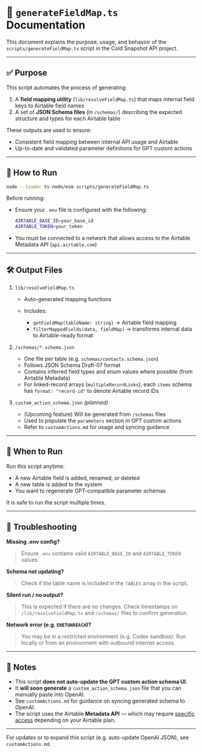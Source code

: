 # 🧭 `generateFieldMap.ts` Documentation

This document explains the purpose, usage, and behavior of the `scripts/generateFieldMap.ts` script in the Cold Snapshot API project.

---

## ✅ Purpose

This script automates the process of generating:

1. A **field mapping utility** (`lib/resolveFieldMap.ts`) that maps internal field keys to Airtable field names
2. A set of **JSON Schema files** (in `/schemas/`) describing the expected structure and types for each Airtable table

These outputs are used to ensure:

* Consistent field mapping between internal API usage and Airtable
* Up-to-date and validated parameter definitions for GPT custom actions

---

## 🚀 How to Run

```bash
node --loader ts-node/esm scripts/generateFieldMap.ts
```

Before running:

* Ensure your `.env` file is configured with the following:

  ```bash
  AIRTABLE_BASE_ID=your_base_id
  AIRTABLE_TOKEN=your_token
  ```
* You must be connected to a network that allows access to the Airtable Metadata API (`api.airtable.com`)

---

## 🛠️ Output Files

1. `lib/resolveFieldMap.ts`

   * Auto-generated mapping functions
   * Includes:

     * `getFieldMap(tableName: string)` → Airtable field mapping
     * `filterMappedFields(data, fieldMap)` → transforms internal data to Airtable-ready format

2. `/schemas/*.schema.json`

   * One file per table (e.g. `schemas/contacts.schema.json`)
   * Follows JSON Schema Draft-07 format
   * Contains inferred field types and enum values where possible (from Airtable Metadata)
   * For linked-record arrays (`multipleRecordLinks`), each `items` schema has `format: "record-id"` to denote Airtable record IDs

3. `custom_action_schema.json` *(planned)*

   * (Upcoming feature) Will be generated from `/schemas` files
   * Used to populate the `parameters` section in GPT custom actions
   * Refer to `customActions.md` for usage and syncing guidance

---

## 📍 When to Run

Run this script anytime:

* A new Airtable field is added, renamed, or deleted
* A new table is added to the system
* You want to regenerate GPT-compatible parameter schemas

It is safe to run the script multiple times.

---

## 🧪 Troubleshooting

**Missing .env config?**

> Ensure `.env` contains valid `AIRTABLE_BASE_ID` and `AIRTABLE_TOKEN` values.

**Schema not updating?**

> Check if the table name is included in the `TABLES` array in the script.

**Silent run / no output?**

> This is expected if there are no changes. Check timestamps on `/lib/resolveFieldMap.ts` and `/schemas/` files to confirm generation.

**Network error (e.g. `ENETUNREACH`)?**

> You may be in a restricted environment (e.g. Codex sandbox). Run locally or from an environment with outbound internet access.

---

## 📌 Notes

* This script **does not auto-update the GPT custom action schema UI**.
* It **will soon generate** a `custom_action_schema.json` file that you can manually paste into OpenAI.
* See `customActions.md` for guidance on syncing generated schema to OpenAI.
* The script uses the Airtable **Metadata API** — which may require [specific access](https://airtable.com/developers/web/api/meta-api-introduction) depending on your Airtable plan.

---

For updates or to expand this script (e.g. auto-update OpenAI JSON), see `customActions.md`.
